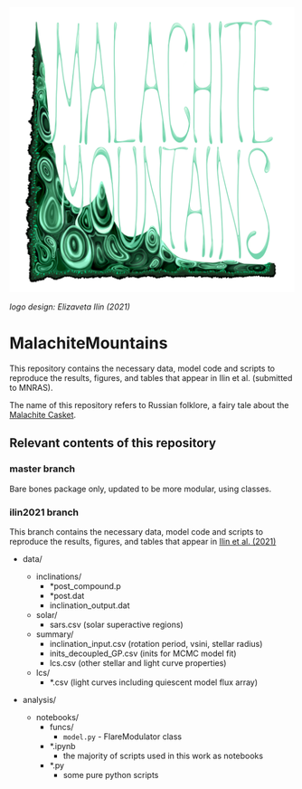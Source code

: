 ![Malachite Mountains](mm_hl.png)

_logo design: Elizaveta Ilin (2021)_

# MalachiteMountains

This repository contains the necessary data, model code and scripts to reproduce the results, figures, and tables that appear in Ilin et al. (submitted to MNRAS).

The name of this repository refers to Russian folklore, a fairy tale about the [Malachite Casket](https://en.wikipedia.org/wiki/The_Malachite_Casket_(fairy_tale)).

## Relevant contents of this repository


### master branch

Bare bones package only, updated to be more modular, using classes.

### ilin2021 branch

This branch contains the necessary data, model code and scripts to reproduce the results, figures, and tables that appear in [Ilin et al. (2021)](https://ui.adsabs.harvard.edu/abs/2021MNRAS.507.1723I/abstract)

- data/
  - inclinations/
    - *post_compound.p
    - *post.dat
    - inclination_output.dat
  - solar/
    - sars.csv (solar superactive regions)
  - summary/
    - inclination_input.csv (rotation period, vsini, stellar radius)
    - inits\_decoupled\_GP.csv (inits for MCMC model fit)
    - lcs.csv (other stellar and light curve properties)
  - lcs/
    - *.csv (light curves including quiescent model flux array)

- analysis/
  - notebooks/
    - funcs/
        - `model.py` - FlareModulator class
    - *.ipynb
        - the majority of scripts used in this work as notebooks
    - *.py
        - some pure python scripts
    

